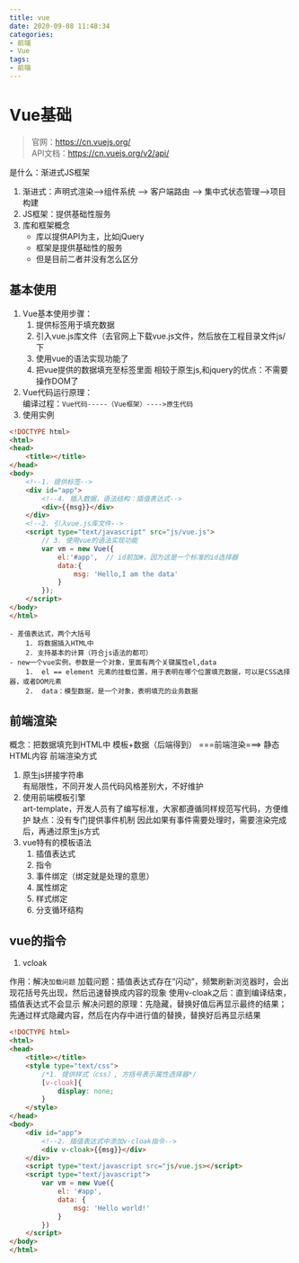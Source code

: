 ```yaml
---
title: vue
date: 2020-09-08 11:48:34
categories:
- 前端
- Vue
tags:
- 前端
---
```

# Vue基础
> 官网：https://cn.vuejs.org/  
> API文档：https://cn.vuejs.org/v2/api/

是什么：渐进式JS框架
1. 渐进式：声明式渲染-->组件系统 --> 客户端路由 --> 集中式状态管理-->项目构建
2. JS框架：提供基础性服务
2. 库和框架概念
	- 库以提供API为主，比如jQuery
	- 框架是提供基础性的服务
	- 但是目前二者并没有怎么区分

## 基本使用  
1. Vue基本使用步骤：  
    1. 提供标签用于填充数据
    2. 引入vue.js库文件（去官网上下载vue.js文件，然后放在工程目录文件js/下
    3. 使用vue的语法实现功能了
    4. 把vue提供的数据填充至标签里面
    相较于原生js,和jquery的优点：不需要操作DOM了
2. Vue代码运行原理：  
编译过程：`Vue代码-----（Vue框架）---->原生代码`
3. 使用实例
```html
<!DOCTYPE html>
<html>
<head>
	<title></title>
</head>
<body>
	<!--1. 提供标签-->
	<div id="app">
		<!--4. 插入数据，语法结构：插值表达式-->
		<div>{{msg}}</div>
	</div>
	<!--2. 引入vue.js库文件-->
	<script type="text/javascript" src="js/vue.js">
		// 3. 使用vue的语法实现功能
		var vm = new Vue({
			el:'#app',  // id前加#，因为这是一个标准的id选择器
			data:{
				msg: 'Hello,I am the data'
			}
		});
	</script>
</body>
</html>
```
	- 差值表达式，两个大括号
		1. 将数据插入HTML中 
		2. 支持基本的计算（符合js语法的都可）
	- new一个vue实例，参数是一个对象，里面有两个关键属性el,data
		1.  el == element 元素的挂载位置，用于表明在哪个位置填充数据，可以是CSS选择器，或者DOM元素
		2.  data：模型数据，是一个对象，表明填充的业务数据

## 前端渲染
概念：把数据填充到HTML中
模板+数据（后端得到） ===前端渲染===>  静态HTML内容
前端渲染方式
1. 原生js拼接字符串  
有局限性，不同开发人员代码风格差别大，不好维护
2. 使用前端模板引擎  
art-template，开发人员有了编写标准，大家都遵循同样规范写代码，方便维护
缺点：没有专门提供事件机制
因此如果有事件需要处理时，需要渲染完成后，再通过原生js方式
3. vue特有的模板语法
	1. 插值表达式
	2. 指令
	3. 事件绑定（绑定就是处理的意思）
	4. 属性绑定
	5. 样式绑定
	6. 分支循环结构

## vue的指令
1. vcloak

作用：解决`加载问题`
加载问题：插值表达式存在“闪动”，频繁刷新浏览器时，会出现花括号先出现，然后迅速替换成内容的现象  使用v-cloak之后：直到编译结束，插值表达式不会显示
解决问题的原理：先隐藏，替换好值后再显示最终的结果；先通过样式隐藏内容，然后在内存中进行值的替换，替换好后再显示结果
```html
<!DOCTYPE html>
<html>
<head>
	<title></title>
	<style type="text/css">
		/*1. 提供样式（css）, 方括号表示属性选择器*/
		[v-cloak]{  
			display: none;
		}
	</style>
</head>
<body>
	<div id="app">
		<!--2. 插值表达式中添加v-cloak指令-->
		<div v-cloak>{{msg}}</div>
	</div>
	<script type="text/javascript src="js/vue.js></script>
	<script type="text/javascript">
		var vm = new Vue({
			el: '#app',
			data: {
				msg: 'Hello world!'
			}
		})
	</script>
</body>
</html>
```
